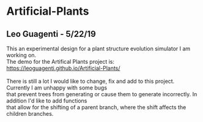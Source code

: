 # Artificial-Plants
## Leo Guagenti - 5/22/19
This an experimental design for a plant structure evolution simulator I am working on.<br>
The demo for the Artifical Plants project is: https://leoguagenti.github.io/Artificial-Plants/
<br></br>
There is still a lot I would like to change, fix and add to this project. Currently I am unhappy with some bugs<br>
that prevent trees from generating or cause them to generate incorrectly. In addition I'd like to add functions<br> 
that allow for the shifting of a parent branch, where the shift affects the children branches.<br>
